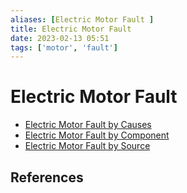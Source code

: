 ```yaml
---
aliases: [Electric Motor Fault ]
title: Electric Motor Fault 
date: 2023-02-13 05:51
tags: ['motor', 'fault']
---
```


# Electric Motor Fault

- [Electric Motor Fault by Causes](electric-motor-fault-cause.md)
- [Electric Motor Fault by Component](electric-motor-fault-component.md)
- [Electric Motor Fault by Source](electric-motor-fault-source.md)

## References
